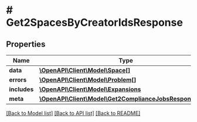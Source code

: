 # # Get2SpacesByCreatorIdsResponse

## Properties

Name | Type | Description | Notes
------------ | ------------- | ------------- | -------------
**data** | [**\OpenAPI\Client\Model\Space[]**](Space.md) |  | [optional]
**errors** | [**\OpenAPI\Client\Model\Problem[]**](Problem.md) |  | [optional]
**includes** | [**\OpenAPI\Client\Model\Expansions**](Expansions.md) |  | [optional]
**meta** | [**\OpenAPI\Client\Model\Get2ComplianceJobsResponseMeta**](Get2ComplianceJobsResponseMeta.md) |  | [optional]

[[Back to Model list]](../../README.md#models) [[Back to API list]](../../README.md#endpoints) [[Back to README]](../../README.md)
